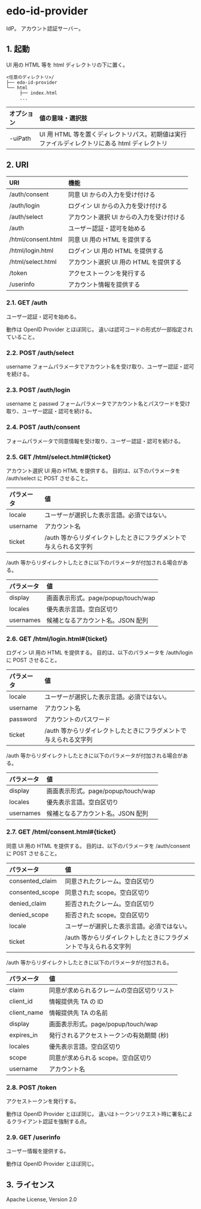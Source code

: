 <!--
Copyright 2015 realglobe, Inc.

Licensed under the Apache License, Version 2.0 (the "License");
you may not use this file except in compliance with the License.
You may obtain a copy of the License at

    http://www.apache.org/licenses/LICENSE-2.0

Unless required by applicable law or agreed to in writing, software
distributed under the License is distributed on an "AS IS" BASIS,
WITHOUT WARRANTIES OR CONDITIONS OF ANY KIND, either express or implied.
See the License for the specific language governing permissions and
limitations under the License.
-->


# edo-id-provider

IdP。
アカウント認証サーバー。


## 1. 起動

UI 用の HTML 等を html ディレクトリの下に置く。

```
<任意のディレクトリ>/
├── edo-id-provider
└── html
     ├── index.html
     ...
```

|オプション|値の意味・選択肢|
|:--|:--|
|-uiPath|UI 用 HTML 等を置くディレクトリパス。初期値は実行ファイルディレクトリにある html ディレクトリ|


## 2. URI

|URI|機能|
|:--|:--|
|/auth/consent|同意 UI からの入力を受け付ける|
|/auth/login|ログイン UI からの入力を受け付ける|
|/auth/select|アカウント選択 UI からの入力を受け付ける|
|/auth|ユーザー認証・認可を始める|
|/html/consent.html|同意 UI 用の HTML を提供する|
|/html/login.html|ログイン UI 用の HTML を提供する|
|/html/select.html|アカウント選択 UI 用の HTML を提供する|
|/token|アクセストークンを発行する|
|/userinfo|アカウント情報を提供する|


### 2.1. GET /auth

ユーザー認証・認可を始める。

動作は OpenID Provider とほぼ同じ。
違いは認可コードの形式が一部指定されていること。


### 2.2. POST /auth/select

username フォームパラメータでアカウント名を受け取り、ユーザー認証・認可を続ける。


### 2.3. POST /auth/login

username と passwd フォームパラメータでアカウント名とパスワードを受け取り、ユーザー認証・認可を続ける。


### 2.4. POST /auth/consent

フォームパラメータで同意情報を受け取り、ユーザー認証・認可を続ける。


### 2.5. GET /html/select.html#{ticket}

アカウント選択 UI 用の HTML を提供する。
目的は、以下のパラメータを /auth/select に POST させること。

|パラメータ|値|
|:--|:--|
|locale|ユーザーが選択した表示言語。必須ではない。|
|username|アカウント名|
|ticket|/auth 等からリダイレクトしたときにフラグメントで与えられる文字列|

/auth 等からリダイレクトしたときに以下のパラメータが付加される場合がある。

|パラメータ|値|
|:--|:--|
|display|画面表示形式。page/popup/touch/wap|
|locales|優先表示言語。空白区切り|
|usernames|候補となるアカウント名。JSON 配列|


### 2.6. GET /html/login.html#{ticket}

ログイン UI 用の HTML を提供する。
目的は、以下のパラメータを /auth/login に POST させること。

|パラメータ|値|
|:--|:--|
|locale|ユーザーが選択した表示言語。必須ではない。|
|username|アカウント名|
|password|アカウントのパスワード|
|ticket|/auth 等からリダイレクトしたときにフラグメントで与えられる文字列|

/auth 等からリダイレクトしたときに以下のパラメータが付加される場合がある。

|パラメータ|値|
|:--|:--|
|display|画面表示形式。page/popup/touch/wap|
|locales|優先表示言語。空白区切り|
|usernames|候補となるアカウント名。JSON 配列|


### 2.7. GET /html/consent.html#{ticket}

同意 UI 用の HTML を提供する。
目的は、以下のパラメータを /auth/consent に POST させること。

|パラメータ|値|
|:--|:--|
|consented_claim|同意されたクレーム。空白区切り|
|consented_scope|同意された scope。空白区切り|
|denied_claim|拒否されたクレーム。空白区切り|
|denied_scope|拒否された scope。空白区切り|
|locale|ユーザーが選択した表示言語。必須ではない。|
|ticket|/auth 等からリダイレクトしたときにフラグメントで与えられる文字列|

/auth 等からリダイレクトしたときに以下のパラメータが付加される。

|パラメータ|値|
|:--|:--|
|claim|同意が求められるクレームの空白区切りリスト|
|client_id|情報提供先 TA の ID|
|client_name|情報提供先 TA の名前|
|display|画面表示形式。page/popup/touch/wap|
|expires_in|発行されるアクセストークンの有効期間 (秒)|
|locales|優先表示言語。空白区切り|
|scope|同意が求められる scope。空白区切り|
|username|アカウント名|


### 2.8. POST /token

アクセストークンを発行する。

動作は OpenID Provider とほぼ同じ。
違いはトークンリクエスト時に署名によるクライアント認証を強制する点。


### 2.9. GET /userinfo

ユーザー情報を提供する。

動作は OpenID Provider とほぼ同じ。


## 3. ライセンス

Apache License, Version 2.0
